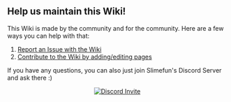 ## Help us maintain this Wiki!
This Wiki is made by the community and for the community.
Here are a few ways you can help with that:

1. [Report an Issue with the Wiki](https://github.com/TheBusyBiscuit/Slimefun4-Wiki/issues)
2. [Contribute to the Wiki by adding/editing pages](https://github.com/Slimefun/Slimefun4/wiki/Expanding-the-Wiki)

If you have any questions, you can also just join Slimefun's Discord Server and ask there :)
<p align="center">
  <a href="https://discord.gg/fsD4Bkh">
    <img src="https://discordapp.com/api/guilds/565557184348422174/widget.png?style=banner3" alt="Discord Invite"/>
  </a>
</p>
